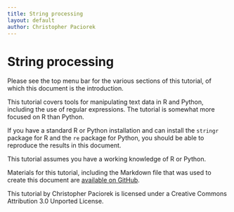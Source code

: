 ```yaml
---
title: String processing
layout: default
author: Christopher Paciorek
---
```


# String processing 

Please see the top menu bar for the various sections of this tutorial, of which this document is the introduction.

This tutorial covers tools for manipulating text data in R and Python, including the use of regular expressions. The tutorial is somewhat more focused on R than Python.

If you have a standard R or Python installation and can install the `stringr` package for R and the `re` package for Python, you should be able to reproduce the results in this document.

This tutorial assumes you have a working knowledge of R or Python. 

Materials for this tutorial, including the Markdown file that was used to create this document are [available on GitHub](https://github.com/berkeley-scf/tutorial-string-processing).

This tutorial by Christopher Paciorek is licensed under a Creative Commons Attribution 3.0 Unported License.


